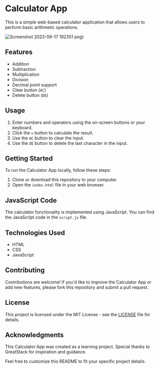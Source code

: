 # Calculator App

This is a simple web-based calculator application that allows users to perform basic arithmetic operations.

![Screenshot 2023-09-17 192351](https://github.com/YawBoah/Calculator/assets/126890146/85311743-0d78-446a-92ab-495043a25131)
png)

## Features
- Addition
- Subtraction
- Multiplication
- Division
- Decimal point support
- Clear button (`AC`)
- Delete button (`DE`)

## Usage
1. Enter numbers and operators using the on-screen buttons or your keyboard.
2. Click the `=` button to calculate the result.
3. Use the `AC` button to clear the input.
4. Use the `DE` button to delete the last character in the input.

## Getting Started
To run the Calculator App locally, follow these steps:

1. Clone or download this repository to your computer.
2. Open the `index.html` file in your web browser.

## JavaScript Code
The calculator functionality is implemented using JavaScript. You can find the JavaScript code in the `script.js` file.

## Technologies Used

- HTML
- CSS
- JavaScript

## Contributing

Contributions are welcome! If you'd like to improve the Calculator App or add new features, please fork this repository and submit a pull request.

## License

This project is licensed under the MIT License - see the [LICENSE](LICENSE) file for details.

## Acknowledgments

This Calculator App was created as a learning project. Special thanks to GreatStack for inspiration and guidance.

Feel free to customize this README to fit your specific project details.
